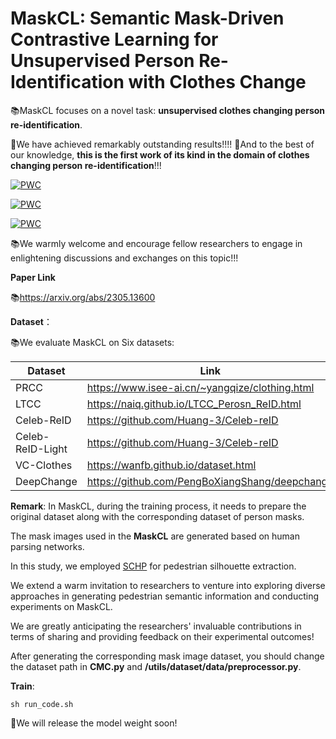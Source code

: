 # MaskCL: Semantic Mask-Driven Contrastive Learning for Unsupervised Person Re-Identification with Clothes Change

 
📚MaskCL focuses on a novel task: **unsupervised clothes changing person re-identification**. 

🚀We have achieved remarkably outstanding results!!!! 
🚀And to the best of our knowledge, **this is the first work of its kind in the domain of clothes changing person re-identification**!!!

[![PWC](https://img.shields.io/endpoint.svg?url=https://paperswithcode.com/badge/maskcl-semantic-mask-driven-contrastive/unsupervised-person-re-identification-on-ltcc)](https://paperswithcode.com/sota/unsupervised-person-re-identification-on-ltcc?p=maskcl-semantic-mask-driven-contrastive)

[![PWC](https://img.shields.io/endpoint.svg?url=https://paperswithcode.com/badge/maskcl-semantic-mask-driven-contrastive/unsupervised-person-re-identification-on-vc)](https://paperswithcode.com/sota/unsupervised-person-re-identification-on-vc?p=maskcl-semantic-mask-driven-contrastive)

[![PWC](https://img.shields.io/endpoint.svg?url=https://paperswithcode.com/badge/maskcl-semantic-mask-driven-contrastive/unsupervised-person-re-identification-on-prcc)](https://paperswithcode.com/sota/unsupervised-person-re-identification-on-prcc?p=maskcl-semantic-mask-driven-contrastive)

📚We warmly welcome and encourage fellow researchers to engage in enlightening discussions and exchanges on this topic!!!

**Paper Link** 

📚https://arxiv.org/abs/2305.13600

**Dataset**：

📚We evaluate MaskCL on Six datasets:
 
| Dataset | Link |
| ------- | ------- 
| PRCC | https://www.isee-ai.cn/~yangqize/clothing.html|
| LTCC | https://naiq.github.io/LTCC_Perosn_ReID.html | 
| Celeb-ReID| https://github.com/Huang-3/Celeb-reID | 
| Celeb-ReID-Light| https://github.com/Huang-3/Celeb-reID | 
| VC-Clothes| https://wanfb.github.io/dataset.html | 
| DeepChange| https://github.com/PengBoXiangShang/deepchange | 

**Remark**:
In MaskCL, during the training process, it needs to prepare the original dataset along with the corresponding dataset of person masks.

The mask images used in the **MaskCL** are generated based on human parsing networks. 

In this study, we employed [SCHP](https://github.com/GoGoDuck912/Self-Correction-Human-Parsing) for pedestrian silhouette extraction. 

We extend a warm invitation to researchers to venture into exploring diverse approaches in generating pedestrian semantic information and conducting experiments on MaskCL. 

We are greatly anticipating the researchers' invaluable contributions in terms of sharing and providing feedback on their experimental outcomes!


After generating the corresponding mask image dataset, you should change the dataset path in **CMC.py** and **/utils/dataset/data/preprocessor.py**.


**Train**:
```
sh run_code.sh
```

🚀We will release the model weight soon!


